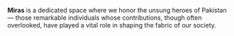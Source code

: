 **Miras** is a dedicated space where we honor the unsung heroes of Pakistan — those remarkable individuals whose contributions, though often overlooked, have played a vital role in shaping the fabric of our society.
